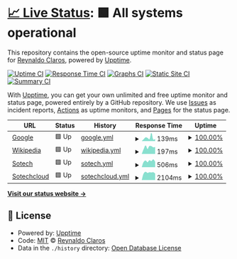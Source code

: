 # [📈 Live Status](https://rclaros.github.io/pages-stack): <!--live status--> **🟩 All systems operational**

This repository contains the open-source uptime monitor and status page for [Reynaldo Claros](http://claros-dev.blogspot.com), powered by [Upptime](https://github.com/upptime/upptime).

[![Uptime CI](https://github.com/rclaros/pages-stack/workflows/Uptime%20CI/badge.svg)](https://github.com/rclaros/pages-stack/actions?query=workflow%3A%22Uptime+CI%22)
[![Response Time CI](https://github.com/rclaros/pages-stack/workflows/Response%20Time%20CI/badge.svg)](https://github.com/rclaros/pages-stack/actions?query=workflow%3A%22Response+Time+CI%22)
[![Graphs CI](https://github.com/rclaros/pages-stack/workflows/Graphs%20CI/badge.svg)](https://github.com/rclaros/pages-stack/actions?query=workflow%3A%22Graphs+CI%22)
[![Static Site CI](https://github.com/rclaros/pages-stack/workflows/Static%20Site%20CI/badge.svg)](https://github.com/rclaros/pages-stack/actions?query=workflow%3A%22Static+Site+CI%22)
[![Summary CI](https://github.com/rclaros/pages-stack/workflows/Summary%20CI/badge.svg)](https://github.com/rclaros/pages-stack/actions?query=workflow%3A%22Summary+CI%22)

With [Upptime](https://upptime.js.org), you can get your own unlimited and free uptime monitor and status page, powered entirely by a GitHub repository. We use [Issues](https://github.com/rclaros/pages-stack/issues) as incident reports, [Actions](https://github.com/rclaros/pages-stack/actions) as uptime monitors, and [Pages](https://rclaros.github.io/pages-stack) for the status page.

<!--start: status pages-->
<!-- This summary is generated by Upptime (https://github.com/upptime/upptime) -->
<!-- Do not edit this manually, your changes will be overwritten -->
<!-- prettier-ignore -->
| URL | Status | History | Response Time | Uptime |
| --- | ------ | ------- | ------------- | ------ |
| <img alt="" src="https://icons.duckduckgo.com/ip3/www.google.com.ico" height="13"> [Google](https://www.google.com) | 🟩 Up | [google.yml](https://github.com/rclaros/pages-stack/commits/HEAD/history/google.yml) | <details><summary><img alt="Response time graph" src="./graphs/google/response-time-week.png" height="20"> 139ms</summary><br><a href="https://rclaros.github.io/pages-stack/history/google"><img alt="Response time 117" src="https://img.shields.io/endpoint?url=https%3A%2F%2Fraw.githubusercontent.com%2Frclaros%2Fpages-stack%2FHEAD%2Fapi%2Fgoogle%2Fresponse-time.json"></a><br><a href="https://rclaros.github.io/pages-stack/history/google"><img alt="24-hour response time 85" src="https://img.shields.io/endpoint?url=https%3A%2F%2Fraw.githubusercontent.com%2Frclaros%2Fpages-stack%2FHEAD%2Fapi%2Fgoogle%2Fresponse-time-day.json"></a><br><a href="https://rclaros.github.io/pages-stack/history/google"><img alt="7-day response time 139" src="https://img.shields.io/endpoint?url=https%3A%2F%2Fraw.githubusercontent.com%2Frclaros%2Fpages-stack%2FHEAD%2Fapi%2Fgoogle%2Fresponse-time-week.json"></a><br><a href="https://rclaros.github.io/pages-stack/history/google"><img alt="30-day response time 133" src="https://img.shields.io/endpoint?url=https%3A%2F%2Fraw.githubusercontent.com%2Frclaros%2Fpages-stack%2FHEAD%2Fapi%2Fgoogle%2Fresponse-time-month.json"></a><br><a href="https://rclaros.github.io/pages-stack/history/google"><img alt="1-year response time 117" src="https://img.shields.io/endpoint?url=https%3A%2F%2Fraw.githubusercontent.com%2Frclaros%2Fpages-stack%2FHEAD%2Fapi%2Fgoogle%2Fresponse-time-year.json"></a></details> | <details><summary><a href="https://rclaros.github.io/pages-stack/history/google">100.00%</a></summary><a href="https://rclaros.github.io/pages-stack/history/google"><img alt="All-time uptime 100.00%" src="https://img.shields.io/endpoint?url=https%3A%2F%2Fraw.githubusercontent.com%2Frclaros%2Fpages-stack%2FHEAD%2Fapi%2Fgoogle%2Fuptime.json"></a><br><a href="https://rclaros.github.io/pages-stack/history/google"><img alt="24-hour uptime 100.00%" src="https://img.shields.io/endpoint?url=https%3A%2F%2Fraw.githubusercontent.com%2Frclaros%2Fpages-stack%2FHEAD%2Fapi%2Fgoogle%2Fuptime-day.json"></a><br><a href="https://rclaros.github.io/pages-stack/history/google"><img alt="7-day uptime 100.00%" src="https://img.shields.io/endpoint?url=https%3A%2F%2Fraw.githubusercontent.com%2Frclaros%2Fpages-stack%2FHEAD%2Fapi%2Fgoogle%2Fuptime-week.json"></a><br><a href="https://rclaros.github.io/pages-stack/history/google"><img alt="30-day uptime 100.00%" src="https://img.shields.io/endpoint?url=https%3A%2F%2Fraw.githubusercontent.com%2Frclaros%2Fpages-stack%2FHEAD%2Fapi%2Fgoogle%2Fuptime-month.json"></a><br><a href="https://rclaros.github.io/pages-stack/history/google"><img alt="1-year uptime 100.00%" src="https://img.shields.io/endpoint?url=https%3A%2F%2Fraw.githubusercontent.com%2Frclaros%2Fpages-stack%2FHEAD%2Fapi%2Fgoogle%2Fuptime-year.json"></a></details>
| <img alt="" src="https://icons.duckduckgo.com/ip3/en.wikipedia.org.ico" height="13"> [Wikipedia](https://en.wikipedia.org) | 🟩 Up | [wikipedia.yml](https://github.com/rclaros/pages-stack/commits/HEAD/history/wikipedia.yml) | <details><summary><img alt="Response time graph" src="./graphs/wikipedia/response-time-week.png" height="20"> 197ms</summary><br><a href="https://rclaros.github.io/pages-stack/history/wikipedia"><img alt="Response time 203" src="https://img.shields.io/endpoint?url=https%3A%2F%2Fraw.githubusercontent.com%2Frclaros%2Fpages-stack%2FHEAD%2Fapi%2Fwikipedia%2Fresponse-time.json"></a><br><a href="https://rclaros.github.io/pages-stack/history/wikipedia"><img alt="24-hour response time 189" src="https://img.shields.io/endpoint?url=https%3A%2F%2Fraw.githubusercontent.com%2Frclaros%2Fpages-stack%2FHEAD%2Fapi%2Fwikipedia%2Fresponse-time-day.json"></a><br><a href="https://rclaros.github.io/pages-stack/history/wikipedia"><img alt="7-day response time 197" src="https://img.shields.io/endpoint?url=https%3A%2F%2Fraw.githubusercontent.com%2Frclaros%2Fpages-stack%2FHEAD%2Fapi%2Fwikipedia%2Fresponse-time-week.json"></a><br><a href="https://rclaros.github.io/pages-stack/history/wikipedia"><img alt="30-day response time 211" src="https://img.shields.io/endpoint?url=https%3A%2F%2Fraw.githubusercontent.com%2Frclaros%2Fpages-stack%2FHEAD%2Fapi%2Fwikipedia%2Fresponse-time-month.json"></a><br><a href="https://rclaros.github.io/pages-stack/history/wikipedia"><img alt="1-year response time 203" src="https://img.shields.io/endpoint?url=https%3A%2F%2Fraw.githubusercontent.com%2Frclaros%2Fpages-stack%2FHEAD%2Fapi%2Fwikipedia%2Fresponse-time-year.json"></a></details> | <details><summary><a href="https://rclaros.github.io/pages-stack/history/wikipedia">100.00%</a></summary><a href="https://rclaros.github.io/pages-stack/history/wikipedia"><img alt="All-time uptime 100.00%" src="https://img.shields.io/endpoint?url=https%3A%2F%2Fraw.githubusercontent.com%2Frclaros%2Fpages-stack%2FHEAD%2Fapi%2Fwikipedia%2Fuptime.json"></a><br><a href="https://rclaros.github.io/pages-stack/history/wikipedia"><img alt="24-hour uptime 100.00%" src="https://img.shields.io/endpoint?url=https%3A%2F%2Fraw.githubusercontent.com%2Frclaros%2Fpages-stack%2FHEAD%2Fapi%2Fwikipedia%2Fuptime-day.json"></a><br><a href="https://rclaros.github.io/pages-stack/history/wikipedia"><img alt="7-day uptime 100.00%" src="https://img.shields.io/endpoint?url=https%3A%2F%2Fraw.githubusercontent.com%2Frclaros%2Fpages-stack%2FHEAD%2Fapi%2Fwikipedia%2Fuptime-week.json"></a><br><a href="https://rclaros.github.io/pages-stack/history/wikipedia"><img alt="30-day uptime 100.00%" src="https://img.shields.io/endpoint?url=https%3A%2F%2Fraw.githubusercontent.com%2Frclaros%2Fpages-stack%2FHEAD%2Fapi%2Fwikipedia%2Fuptime-month.json"></a><br><a href="https://rclaros.github.io/pages-stack/history/wikipedia"><img alt="1-year uptime 99.99%" src="https://img.shields.io/endpoint?url=https%3A%2F%2Fraw.githubusercontent.com%2Frclaros%2Fpages-stack%2FHEAD%2Fapi%2Fwikipedia%2Fuptime-year.json"></a></details>
| <img alt="" src="https://icons.duckduckgo.com/ip3/sotech.com.pe.ico" height="13"> [Sotech](https://sotech.com.pe) | 🟩 Up | [sotech.yml](https://github.com/rclaros/pages-stack/commits/HEAD/history/sotech.yml) | <details><summary><img alt="Response time graph" src="./graphs/sotech/response-time-week.png" height="20"> 506ms</summary><br><a href="https://rclaros.github.io/pages-stack/history/sotech"><img alt="Response time 996" src="https://img.shields.io/endpoint?url=https%3A%2F%2Fraw.githubusercontent.com%2Frclaros%2Fpages-stack%2FHEAD%2Fapi%2Fsotech%2Fresponse-time.json"></a><br><a href="https://rclaros.github.io/pages-stack/history/sotech"><img alt="24-hour response time 585" src="https://img.shields.io/endpoint?url=https%3A%2F%2Fraw.githubusercontent.com%2Frclaros%2Fpages-stack%2FHEAD%2Fapi%2Fsotech%2Fresponse-time-day.json"></a><br><a href="https://rclaros.github.io/pages-stack/history/sotech"><img alt="7-day response time 506" src="https://img.shields.io/endpoint?url=https%3A%2F%2Fraw.githubusercontent.com%2Frclaros%2Fpages-stack%2FHEAD%2Fapi%2Fsotech%2Fresponse-time-week.json"></a><br><a href="https://rclaros.github.io/pages-stack/history/sotech"><img alt="30-day response time 499" src="https://img.shields.io/endpoint?url=https%3A%2F%2Fraw.githubusercontent.com%2Frclaros%2Fpages-stack%2FHEAD%2Fapi%2Fsotech%2Fresponse-time-month.json"></a><br><a href="https://rclaros.github.io/pages-stack/history/sotech"><img alt="1-year response time 996" src="https://img.shields.io/endpoint?url=https%3A%2F%2Fraw.githubusercontent.com%2Frclaros%2Fpages-stack%2FHEAD%2Fapi%2Fsotech%2Fresponse-time-year.json"></a></details> | <details><summary><a href="https://rclaros.github.io/pages-stack/history/sotech">100.00%</a></summary><a href="https://rclaros.github.io/pages-stack/history/sotech"><img alt="All-time uptime 94.66%" src="https://img.shields.io/endpoint?url=https%3A%2F%2Fraw.githubusercontent.com%2Frclaros%2Fpages-stack%2FHEAD%2Fapi%2Fsotech%2Fuptime.json"></a><br><a href="https://rclaros.github.io/pages-stack/history/sotech"><img alt="24-hour uptime 100.00%" src="https://img.shields.io/endpoint?url=https%3A%2F%2Fraw.githubusercontent.com%2Frclaros%2Fpages-stack%2FHEAD%2Fapi%2Fsotech%2Fuptime-day.json"></a><br><a href="https://rclaros.github.io/pages-stack/history/sotech"><img alt="7-day uptime 100.00%" src="https://img.shields.io/endpoint?url=https%3A%2F%2Fraw.githubusercontent.com%2Frclaros%2Fpages-stack%2FHEAD%2Fapi%2Fsotech%2Fuptime-week.json"></a><br><a href="https://rclaros.github.io/pages-stack/history/sotech"><img alt="30-day uptime 99.31%" src="https://img.shields.io/endpoint?url=https%3A%2F%2Fraw.githubusercontent.com%2Frclaros%2Fpages-stack%2FHEAD%2Fapi%2Fsotech%2Fuptime-month.json"></a><br><a href="https://rclaros.github.io/pages-stack/history/sotech"><img alt="1-year uptime 94.66%" src="https://img.shields.io/endpoint?url=https%3A%2F%2Fraw.githubusercontent.com%2Frclaros%2Fpages-stack%2FHEAD%2Fapi%2Fsotech%2Fuptime-year.json"></a></details>
| <img alt="" src="https://icons.duckduckgo.com/ip3/sotechcloud.com.ico" height="13"> [Sotechcloud](https://sotechcloud.com) | 🟩 Up | [sotechcloud.yml](https://github.com/rclaros/pages-stack/commits/HEAD/history/sotechcloud.yml) | <details><summary><img alt="Response time graph" src="./graphs/sotechcloud/response-time-week.png" height="20"> 2104ms</summary><br><a href="https://rclaros.github.io/pages-stack/history/sotechcloud"><img alt="Response time 1434" src="https://img.shields.io/endpoint?url=https%3A%2F%2Fraw.githubusercontent.com%2Frclaros%2Fpages-stack%2FHEAD%2Fapi%2Fsotechcloud%2Fresponse-time.json"></a><br><a href="https://rclaros.github.io/pages-stack/history/sotechcloud"><img alt="24-hour response time 2225" src="https://img.shields.io/endpoint?url=https%3A%2F%2Fraw.githubusercontent.com%2Frclaros%2Fpages-stack%2FHEAD%2Fapi%2Fsotechcloud%2Fresponse-time-day.json"></a><br><a href="https://rclaros.github.io/pages-stack/history/sotechcloud"><img alt="7-day response time 2104" src="https://img.shields.io/endpoint?url=https%3A%2F%2Fraw.githubusercontent.com%2Frclaros%2Fpages-stack%2FHEAD%2Fapi%2Fsotechcloud%2Fresponse-time-week.json"></a><br><a href="https://rclaros.github.io/pages-stack/history/sotechcloud"><img alt="30-day response time 1972" src="https://img.shields.io/endpoint?url=https%3A%2F%2Fraw.githubusercontent.com%2Frclaros%2Fpages-stack%2FHEAD%2Fapi%2Fsotechcloud%2Fresponse-time-month.json"></a><br><a href="https://rclaros.github.io/pages-stack/history/sotechcloud"><img alt="1-year response time 1434" src="https://img.shields.io/endpoint?url=https%3A%2F%2Fraw.githubusercontent.com%2Frclaros%2Fpages-stack%2FHEAD%2Fapi%2Fsotechcloud%2Fresponse-time-year.json"></a></details> | <details><summary><a href="https://rclaros.github.io/pages-stack/history/sotechcloud">100.00%</a></summary><a href="https://rclaros.github.io/pages-stack/history/sotechcloud"><img alt="All-time uptime 77.92%" src="https://img.shields.io/endpoint?url=https%3A%2F%2Fraw.githubusercontent.com%2Frclaros%2Fpages-stack%2FHEAD%2Fapi%2Fsotechcloud%2Fuptime.json"></a><br><a href="https://rclaros.github.io/pages-stack/history/sotechcloud"><img alt="24-hour uptime 100.00%" src="https://img.shields.io/endpoint?url=https%3A%2F%2Fraw.githubusercontent.com%2Frclaros%2Fpages-stack%2FHEAD%2Fapi%2Fsotechcloud%2Fuptime-day.json"></a><br><a href="https://rclaros.github.io/pages-stack/history/sotechcloud"><img alt="7-day uptime 100.00%" src="https://img.shields.io/endpoint?url=https%3A%2F%2Fraw.githubusercontent.com%2Frclaros%2Fpages-stack%2FHEAD%2Fapi%2Fsotechcloud%2Fuptime-week.json"></a><br><a href="https://rclaros.github.io/pages-stack/history/sotechcloud"><img alt="30-day uptime 100.00%" src="https://img.shields.io/endpoint?url=https%3A%2F%2Fraw.githubusercontent.com%2Frclaros%2Fpages-stack%2FHEAD%2Fapi%2Fsotechcloud%2Fuptime-month.json"></a><br><a href="https://rclaros.github.io/pages-stack/history/sotechcloud"><img alt="1-year uptime 77.92%" src="https://img.shields.io/endpoint?url=https%3A%2F%2Fraw.githubusercontent.com%2Frclaros%2Fpages-stack%2FHEAD%2Fapi%2Fsotechcloud%2Fuptime-year.json"></a></details>

<!--end: status pages-->

[**Visit our status website →**](https://rclaros.github.io/pages-stack)

## 📄 License

- Powered by: [Upptime](https://github.com/upptime/upptime)
- Code: [MIT](./LICENSE) © [Reynaldo Claros](http://claros-dev.blogspot.com)
- Data in the `./history` directory: [Open Database License](https://opendatacommons.org/licenses/odbl/1-0/)
